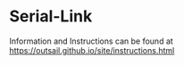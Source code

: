 # Serial-Link

Information and Instructions can be found at https://outsail.github.io/site/instructions.html
